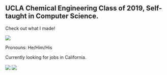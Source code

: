 ## UCLA Chemical Engineering Class of 2019, Self-taught in Computer Science. 
Check out what I made!

<a href="https://github.com/samnishita/Custom-NBA-Shot-Chart-Generator"><img align="center" src="https://github-readme-stats.vercel.app/api/pin/?username=samnishita&repo=Custom-NBA-Shot-Chart-Generator&theme=tokyonight"/></a>

Pronouns: He/Him/His

Currently looking for jobs in California.

<img align="center" src="https://github-readme-stats.vercel.app/api/?username=samnishita&count_private=true&hide=issues,contribs&show_icons=true&theme=tokyonight" />
<img align="center" src="https://github-readme-stats.vercel.app/api/top-langs/?username=samnishita&theme=tokyonight" />

<!--
**samnishita/samnishita** is a ✨ _special_ ✨ repository because its `README.md` (this file) appears on your GitHub profile.

Here are some ideas to get you started:

- 🔭 I’m currently working on ...
- 🌱 I’m currently learning ...
- 👯 I’m looking to collaborate on ...
- 🤔 I’m looking for help with ...
- 💬 Ask me about ...
- 📫 How to reach me: ...
- 😄 Pronouns: ...
- ⚡ Fun fact: ...
-->
